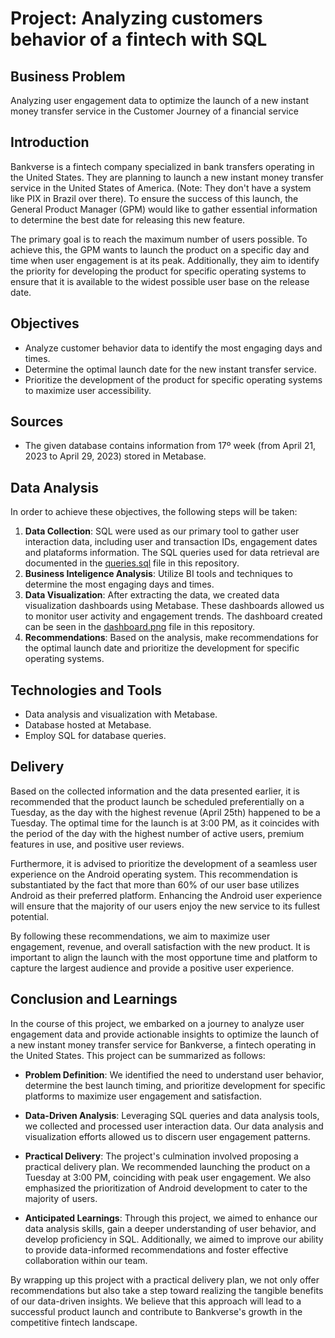 # Project: Analyzing customers behavior of a fintech with SQL

## Business Problem

Analyzing user engagement data to optimize the launch of a new instant money transfer service in the Customer Journey of a financial service

## Introduction

Bankverse is a fintech company specialized in bank transfers operating in the United States. They are planning to launch a new instant money transfer service in the United States of America. (Note: They don't have a system like PIX in Brazil over there). To ensure the success of this launch, the General Product Manager (GPM) would like to gather essential information to determine the best date for releasing this new feature.

The primary goal is to reach the maximum number of users possible. To achieve this, the GPM wants to launch the product on a specific day and time when user engagement is at its peak. Additionally, they aim to identify the priority for developing the product for specific operating systems to ensure that it is available to the widest possible user base on the release date.

## Objectives

- Analyze customer behavior data to identify the most engaging days and times.
- Determine the optimal launch date for the new instant transfer service.
- Prioritize the development of the product for specific operating systems to maximize user accessibility.

## Sources

- The given database contains information from 17º week (from April 21, 2023 to April 29, 2023) stored in Metabase. 

## Data Analysis

In order to achieve these objectives, the following steps will be taken:

1. **Data Collection**: SQL were used as our primary tool to gather user interaction data, including user and transaction IDs, engagement dates and plataforms information. The SQL queries used for data retrieval are documented in the [queries.sql](queries.sql) file in this repository.
2. **Business Inteligence Analysis**: Utilize BI tools and techniques to determine the most engaging days and times.
3. **Data Visualization**: After extracting the data, we created data visualization dashboards using Metabase. These dashboards allowed us to monitor user activity and engagement trends. The dashboard created can be seen in the [dashboard.png](dashboard.png) file in this repository.
4. **Recommendations**: Based on the analysis, make recommendations for the optimal launch date and prioritize the development for specific operating systems.

## Technologies and Tools

- Data analysis and visualization with Metabase.
- Database hosted at Metabase.
- Employ SQL for database queries. 

## Delivery

Based on the collected information and the data presented earlier, it is recommended that the product launch be scheduled preferentially on a Tuesday, as the day with the highest revenue (April 25th) happened to be a Tuesday. The optimal time for the launch is at 3:00 PM, as it coincides with the period of the day with the highest number of active users, premium features in use, and positive user reviews.

Furthermore, it is advised to prioritize the development of a seamless user experience on the Android operating system. This recommendation is substantiated by the fact that more than 60% of our user base utilizes Android as their preferred platform. Enhancing the Android user experience will ensure that the majority of our users enjoy the new service to its fullest potential.

By following these recommendations, we aim to maximize user engagement, revenue, and overall satisfaction with the new product. It is important to align the launch with the most opportune time and platform to capture the largest audience and provide a positive user experience.

## Conclusion and Learnings

In the course of this project, we embarked on a journey to analyze user engagement data and provide actionable insights to optimize the launch of a new instant money transfer service for Bankverse, a fintech operating in the United States. This project can be summarized as follows:

- **Problem Definition**: We identified the need to understand user behavior, determine the best launch timing, and prioritize development for specific platforms to maximize user engagement and satisfaction.

- **Data-Driven Analysis**: Leveraging SQL queries and data analysis tools, we collected and processed user interaction data. Our data analysis and visualization efforts allowed us to discern user engagement patterns.

- **Practical Delivery**: The project's culmination involved proposing a practical delivery plan. We recommended launching the product on a Tuesday at 3:00 PM, coinciding with peak user engagement. We also emphasized the prioritization of Android development to cater to the majority of users.

- **Anticipated Learnings**: Through this project, we aimed to enhance our data analysis skills, gain a deeper understanding of user behavior, and develop proficiency in SQL. Additionally, we aimed to improve our ability to provide data-informed recommendations and foster effective collaboration within our team.

By wrapping up this project with a practical delivery plan, we not only offer recommendations but also take a step toward realizing the tangible benefits of our data-driven insights. We believe that this approach will lead to a successful product launch and contribute to Bankverse's growth in the competitive fintech landscape.
